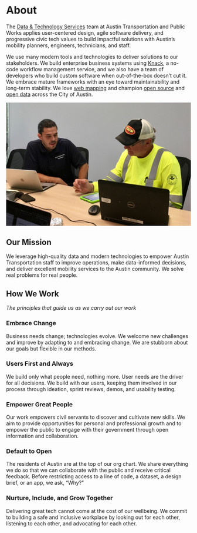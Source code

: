 # About

The [Data & Technology Services](https://austinmobility.io/) team at Austin Transportation and Public Works applies user-centered design, agile software delivery, and progressive civic tech values to build impactful solutions with Austin’s mobility planners, engineers, technicians, and staff.

We use many modern tools and technologies to deliver solutions to our stakeholders. We build enterprise business systems using [Knack](https://www.knack.com/), a no-code workflow management service, and we also have a team of developers who build custom software when out-of-the-box doesn’t cut it. We embrace mature frameworks with an eye toward maintainability and long-term stability. We love [web mapping](https://austin.maps.arcgis.com/home/search.html?restrict=false\&sortField=relevance\&sortOrder=desc\&searchTerm=owner%3A%22ATD\_Publisher%22#content) and champion [open source](https://github.com/orgs/cityofaustin/repositories?language=\&q=atd\&sort=\&type=all) and [open data](https://data.austintexas.gov/browse?Ownership\_Department-name=Austin+Transportation\&q=transportation) across the City of Austin.

![](.gitbook/assets/Mateo-Testing.jpeg)

## Our Mission

We leverage high-quality data and modern technologies to empower Austin Transportation staff to improve operations, make data-informed decisions, and deliver excellent mobility services to the Austin community. We solve real problems for real people.

## How We Work

_The principles that guide us as we carry out our work_

### Embrace Change

Business needs change; technologies evolve. We welcome new challenges and improve by adapting to and embracing change. We are stubborn about our goals but flexible in our methods.

### Users First and Always

We build only what people need, nothing more. User needs are the driver for all decisions. We build with our users, keeping them involved in our process through ideation, sprint reviews, demos, and usability testing.

### Empower Great People

Our work empowers civil servants to discover and cultivate new skills. We aim to provide opportunities for personal and professional growth and to empower the public to engage with their government through open information and collaboration.

### Default to Open

The residents of Austin are at the top of our org chart. We share everything we do so that we can collaborate with the public and receive critical feedback. Before restricting access to a line of code, a dataset, a design brief, or an app, we ask, “Why?”

### Nurture, Include, and Grow Together

Delivering great tech cannot come at the cost of our wellbeing. We commit to building a safe and inclusive workplace by looking out for each other, listening to each other, and advocating for each other.

